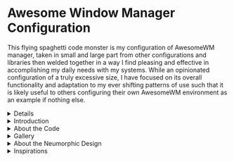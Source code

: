 <h1>Awesome Window Manager Configuration</h1>

<p>
  This flying spaghetti code monster is my configuration of AwesomeWM manager,
  taken in small and large part from other configurations and libraries then
  welded together in a way I find pleasing and effective in accomplishing my
  daily needs with my systems. While an opinionated configuration of a truly
  excessive size, I have focused on its overall functionality and adaptation to
  my ever shifting patterns of use such that it is likely useful to others
  configuring their own AwesomeWM environment as an example if nothing else.
</p>
<details>

<p>
  <i><b>To me</b></i>, open source software is about sharing the code we use to make
  things not posting screenshots and hiding the code like its worth something it
  isn't because
  <b>that's the whole point of it being open sourced, right?</b>
  Just the same, this is not set up as a library, so adapting pieces of it will
  require you to put in the elbow grease, especially since I use a config wide
  method of including libraries and modules since that is a little easier than
  repeating the same
  <codeblock>local awful = require("awful")
  local beautiful = require("beautiful")
  </codeblock>
  in every file.
</p>
</details>
<details>
  <summary>Introduction</summary>
  <h2>Introduction</h2>
  <p>
    This is a configuration for Awesome Window Manager, a dynamic window manager
    that blends together the features of a floating and tiling window manager
    that is the primary GUI I use on my Linux systems. Unlike the traditional
    stacking, or floating, window managers most are accustomed to, Awesome can
    handle placing new windows on screen by tiling, or subdividing, the screen
    according to one of several patterns, which the user can change at will.
    Unlike many tiling window managers, Awesome has a robust means of handling
    having floating windows as well, which can be on screen with tiled windows
    simultaneously. Additionally, unlike almost any alternative, AwesomeWM
    provides an expansive, if mostly undocumented and disorganized, API to allow
    the user to customize and extend the window manager according to the user's
    wants, needs and whims. AwesomeWM is extended using the Lua language, which
    in most situations would be pretty slick and useful, but due to Awesome's
    development cycle moving at the pace of fossilization and its development
    team's insistence on using auto-generated docs that are practically
    unreadable in any language, this process is one of evaluating the work of
    others available on Github and welding together something functional and
    useful out of those examples and whatever you can divine out of its
    documentation or add in via more thoroughly documented Lua libraries and
    libraries specific to the AwesomeWM community. This repository is one such
    attempt at welding together something useful and as fully featured **as I
    want, or at least can tolerate maintaining**. Feel free to use what you
    would like from it, I have scrapped together useful bits from many sources
    (<i>see below</i>) and put together some solutions of my own that may or may
    not be helpful to others. Ultimately this configuration, as the centerpiece
    of my world as a Linux user, is the center also of my personal distro **The
    Electric Tantra Linux** (at least until I get around to forking and
    modifying InstantWM and InstantDE to my liking).
  </p>
</details>

<details>
  <summary>About the Code</summary>

  <h2>"What's With All the Comment Blocks"</h2>

  Each file that I have either written myself or modified so heavily as to
  essentially be my own work, even if in the sense that the monster was Dr.
  Frankenstein's,follows a specific layout. **This is because otherwise these
  files can be hard to read and the comment blocks help to parse the file into
  appreciable chunks**. See the documentation for an example screenshot with a
  more detailed explanation but essentially the files follow the following
  format:

  <ul>
    <li>ASCII Art file Name Occupying 3 Lines</li>
    <li>Three line comment bar</li>
    <li>`require` statements pulling in necessary modules</li>
    <li>three line comment bar</li>
    <li>function, section or other meaningful chunk</li>
    <li>three line comment bar</li>
    <li>[several more chunks followed by comment bars]</li>
    <li>return statement</li>
  </ul>
  <p>
    Which you may think is a little over zealous or I chop things up in a way
    that doesn't help you, that is fine as we are each our own individual and
    prefer things our own way. I suggest you do at least something like this for
    your own understanding of what is going on in the code and keeping things
    neat and tidy in your own configuration according to your own methodology.
    Being honest with ourselves, the monolithic blocks of Lua that are common in
    the awesome community are hard to read, for others and for the author given
    any distance temporally from writing those abominable things.
  </p>

  <h2>Testing Changes</h2>
  <p>
    A handy little trick for those using the program "awmtt" to debug their
    changes to their configurations is creating a symlink from your
    <code>rc.lua</code>
    file to the test file expected by awmtt, which is
    <code>rc.lua.test</code>
    . To do this just enter the command below in the
    <code>$HOME/.config/awesome</code>
    directory:
  </p>
  <codeblock>$ ln -svf rc.lua rc.lua.test</codeblock>

  <h2>Work in Progress</h2>

  <p>
    There is still a lot left to do with this configuration, not the least of
    which involves detangling some of the configurations and significantly
    reducing the number of files by creating libraries out of what are presently
    subdirectories as well as eliminating spools of unnecessary code.
  </p>
</details>
<details>
  <summary>Gallery</summary>
  <h2>Gallery Coming Soon</h2>
</details>
<details>
  <summary>About the Neumorphic Design</summary>
  <h2>Neumorphic Design</h2>
  <p>
    After r/unixporn awarded its top monthly post to a screenshot from someone
    claiming to be using awesome but not x11 because the mod's liked the
    'neumorphic' design, I found a GTK theme I adapted using skeudomorphic
    design to my own purposes and began to incorporate elements of that into the
    configuration in case anyone wanted an actual example of such design in
    awesome and because I also like the way it looks.
  </p>
  <p>
    In case you were unaware, the way to achieve neumorphic appearances is by
    placing things on a button with one side with a shadow and opposite that a
    lighter side. Yes that's all there is to it, a highlight and shadow to make
    it look like a button, which is something mostly achieved by the icons used
    and GTK theme (which you will find
    <a href="htts://github.com/the-Electric-Tantra-Linux/Dhumavati-Theme">
      here
    </a>
    ), which are adjusted (or will be soon) to look like physical buttons.
  </p>
</details>
<details>
  <summary>Inspirations</summary>
  <h2>Inspirations</h2>

  <h4>In No Particular Order</h4>
  <p>
    Here are some of the repositories I owe my eternal gratitude and
    appreciative awe to as these are the repositories that served as the models,
    code stock and examples that made Awesome's awful documentation more
    comprehensible and enabled me to achieve this level of functionality.
  </p>

  <ul>
    <li>
      <a href="https://github.com/JavaCafe01/awedots">Awedots by Javacafe</a>
    </li>

    <li>
      <a href="https://github.com/elenapan/dotfiles">dotfiles by elenapan</a>
    </li>

    <li>
      <a href="https://github.com/ODEX-TOS/tos-desktop-environment">
        Whatever the hell it is Tom Meyers is actually working on
      </a>
    </li>

    <li>
      <a href="https://github.com/WillPower3309/awesome-dotfiles">
        William McKinnon's AwesomeWM Configuration
      </a>
    </li>

    <li>
      <a href="https://github.com/manilarome/the-glorious-dotfiles">
        manilarome's annoyingly titled dotfiles
      </a>
    </li>

    <li>
      <a href="https://github.com/szorfein/dotfiles">dotfiles of Szorfein</a>
    </li>

    <li><a href="https://github.com/BlingCorp/bling">The Bling Library</a></li>

    <li>
      <a href="https://github.com/Mofiqul/awesome-shell">awesome-shell</a>
    </li>
  </ul>
</details>
